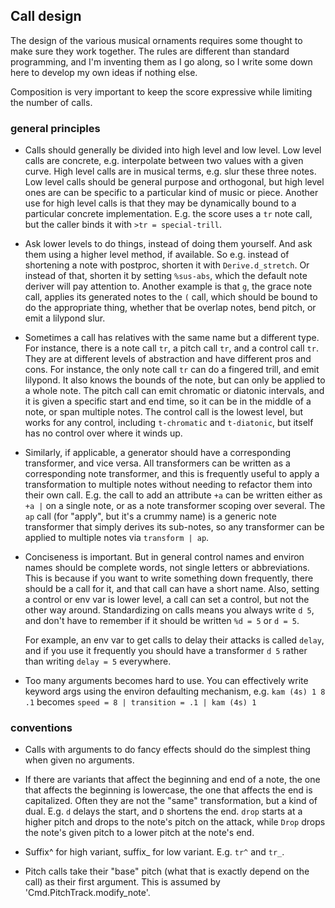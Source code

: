 ## Call design

The design of the various musical ornaments requires some thought to make sure
they work together.  The rules are different than standard programming, and
I'm inventing them as I go along, so I write some down here to develop my own
ideas if nothing else.

Composition is very important to keep the score expressive while limiting the
number of calls.

### general principles

- Calls should generally be divided into high level and low level.
Low level calls are concrete, e.g. interpolate between two values with a given
curve.  High level calls are in musical terms, e.g. slur these three notes.
Low level calls should be general purpose and orthogonal, but high level ones
are can be specific to a particular kind of music or piece.  Another use for
high level calls is that they may be dynamically bound to a particular concrete
implementation.  E.g. the score uses a `tr` note call, but the caller binds it
with `>tr = special-trill`.

- Ask lower levels to do things, instead of doing them yourself.  And ask them
using a higher level method, if available.  So e.g. instead of shortening a
note with postproc, shorten it with `Derive.d_stretch`.  Or instead of that,
shorten it by setting `%sus-abs`, which the default note deriver will pay
attention to.  Another example is that `g`, the grace note call, applies its
generated notes to the `(` call, which should be bound to do the appropriate
thing, whether that be overlap notes, bend pitch, or emit a lilypond slur.

- Sometimes a call has relatives with the same name but a different type.  For
instance, there is a note call `tr`, a pitch call `tr`, and a control call
`tr`.  They are at different levels of abstraction and have different pros and
cons.  For instance, the only note call `tr` can do a fingered trill, and emit
lilypond.  It also knows the bounds of the note, but can only be applied to a
whole note.  The pitch call can emit chromatic or diatonic intervals, and it
is given a specific start and end time, so it can be in the middle of a note,
or span multiple notes.  The control call is the lowest level, but works for
any control, including `t-chromatic` and `t-diatonic`, but itself has no
control over where it winds up.

- Similarly, if applicable, a generator should have a corresponding
transformer, and vice versa.  All transformers can be written as a
corresponding note transformer, and this is frequently useful to apply a
transformation to multiple notes without needing to refactor them into their
own call.  E.g. the call to add an attribute `+a` can be written either as
`+a |` on a single note, or as a note transformer scoping over several.  The
`ap` call (for "apply", but it's a crummy name) is a generic note transformer
that simply derives its sub-notes, so any transformer can be applied to
multiple notes via `transform | ap`.

- Conciseness is important.  But in general control names and environ names
should be complete words, not single letters or abbreviations.  This is because
if you want to write something down frequently, there should be a call for it,
and that call can have a short name.  Also, setting a control or env var is
lower level, a call can set a control, but not the other way around.
Standardizing on calls means you always write `d 5`, and don't have to remember
if it should be written `%d = 5` or `d = 5`.

    For example, an env var to get calls to delay their attacks is called
`delay`, and if you use it frequently you should have a transformer `d 5`
rather than writing `delay = 5` everywhere.

- Too many arguments becomes hard to use.  You can effectively write keyword
args using the environ defaulting mechanism, e.g.
`kam (4s) 1 8 .1` becomes `speed = 8 | transition = .1 | kam (4s) 1`


### conventions

- Calls with arguments to do fancy effects should do the simplest thing when
given no arguments.

- If there are variants that affect the beginning and end of a note, the one
that affects the beginning is lowercase, the one that affects the end is
capitalized.  Often they are not the "same" transformation, but a kind of dual.
E.g. `d` delays the start, and `D` shortens the end.  `drop` starts at a higher
pitch and drops to the note's pitch on the attack, while `Drop` drops the
note's given pitch to a lower pitch at the note's end.

- Suffix^ for high variant, suffix_ for low variant.  E.g. `tr^` and `tr_`.

- Pitch calls take their "base" pitch (what that is exactly depend on the call)
as their first argument.  This is assumed by 'Cmd.PitchTrack.modify_note'.
